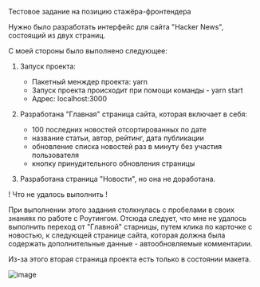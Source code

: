 Тестовое задание на позицию стажёра-фронтендера

Нужно было разработать интерфейс для сайта "Hacker News", состоящий из двух страниц.

С моей стороны было выполнено следующее:

1. Запуск проекта:
   - Пакетный менждер проекта: yarn
   - Запуск проекта происходит при помощи команды - yarn start
   - Адрес: localhost:3000

2. Разработана "Главная" страница сайта, которая включает в себя:
    - 100 последних новостей отсортированных по дате
    - название статьи, автор, рейтинг, дата публикации
    - обновление списка новостей раз в минуту без участия пользователя
    - кнопку принудительного обновления страницы
    
3. Разработана страница "Новости", но она не доработана. 
   
   
! Что не удалось выполнить !
   
   При выполнении этого задания столкнулась с пробелами в своих знаниях по работе с Роутингом. 
   Отсюда следует, что мне не удалось выполнить переход от "Главной" старницы, путем клика по карточке с новостью,
   к следующей странице сайта, которая должна была содержать дополнительные данные - автообновляемые комментарии. 
   
   Из-за этого вторая страница проекта есть только в состоянии макета.
   
   ![image](https://user-images.githubusercontent.com/108994732/201759240-4aa783a2-4938-43ef-b2d0-4babf429f766.png)

